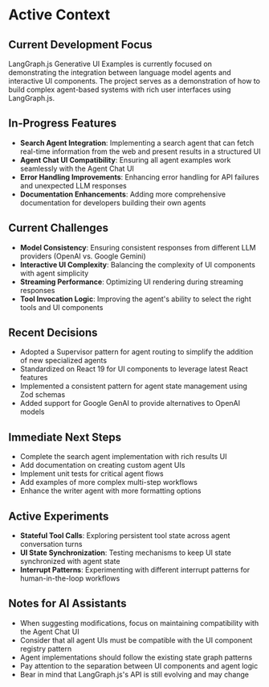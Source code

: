# Active Context

## Current Development Focus
LangGraph.js Generative UI Examples is currently focused on demonstrating the integration between language model agents and interactive UI components. The project serves as a demonstration of how to build complex agent-based systems with rich user interfaces using LangGraph.js.

## In-Progress Features
- **Search Agent Integration**: Implementing a search agent that can fetch real-time information from the web and present results in a structured UI
- **Agent Chat UI Compatibility**: Ensuring all agent examples work seamlessly with the Agent Chat UI
- **Error Handling Improvements**: Enhancing error handling for API failures and unexpected LLM responses
- **Documentation Enhancements**: Adding more comprehensive documentation for developers building their own agents

## Current Challenges
- **Model Consistency**: Ensuring consistent responses from different LLM providers (OpenAI vs. Google Gemini)
- **Interactive UI Complexity**: Balancing the complexity of UI components with agent simplicity
- **Streaming Performance**: Optimizing UI rendering during streaming responses
- **Tool Invocation Logic**: Improving the agent's ability to select the right tools and UI components

## Recent Decisions
- Adopted a Supervisor pattern for agent routing to simplify the addition of new specialized agents
- Standardized on React 19 for UI components to leverage latest React features
- Implemented a consistent pattern for agent state management using Zod schemas
- Added support for Google GenAI to provide alternatives to OpenAI models

## Immediate Next Steps
- Complete the search agent implementation with rich results UI
- Add documentation on creating custom agent UIs
- Implement unit tests for critical agent flows
- Add examples of more complex multi-step workflows
- Enhance the writer agent with more formatting options

## Active Experiments
- **Stateful Tool Calls**: Exploring persistent tool state across agent conversation turns
- **UI State Synchronization**: Testing mechanisms to keep UI state synchronized with agent state
- **Interrupt Patterns**: Experimenting with different interrupt patterns for human-in-the-loop workflows

## Notes for AI Assistants
- When suggesting modifications, focus on maintaining compatibility with the Agent Chat UI
- Consider that all agent UIs must be compatible with the UI component registry pattern
- Agent implementations should follow the existing state graph patterns
- Pay attention to the separation between UI components and agent logic
- Bear in mind that LangGraph.js's API is still evolving and may change
